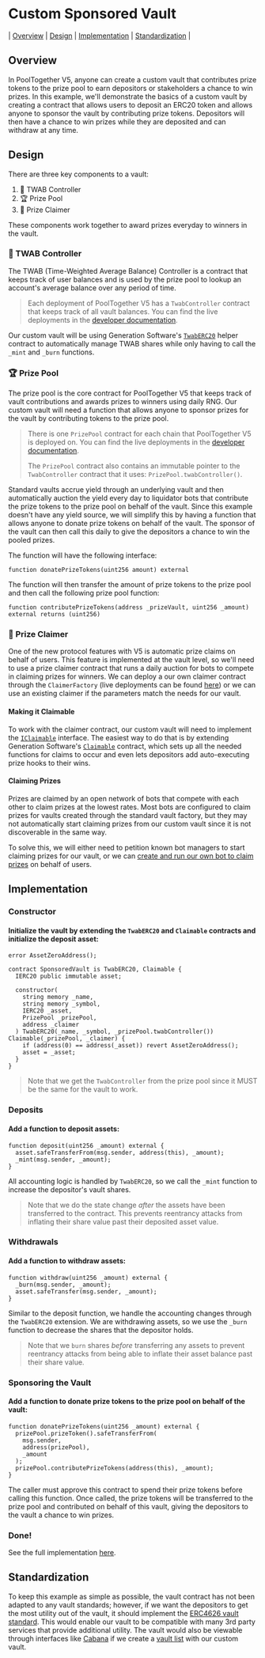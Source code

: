 # Custom Sponsored Vault

| [Overview](#overview)
| [Design](#design)
| [Implementation](#implementation)
| [Standardization](#standardization)
|

## Overview

In PoolTogether V5, anyone can create a custom vault that contributes prize tokens to the prize pool to earn depositors or stakeholders a chance to win prizes. In this example, we'll demonstrate the basics of a custom vault by creating a contract that allows users to deposit an ERC20 token and allows anyone to sponsor the vault by contributing prize tokens. Depositors will then have a chance to win prizes while they are deposited and can withdraw at any time.

## Design

There are three key components to a vault:

1. 🧾 TWAB Controller
2. 🏆 Prize Pool
3. 🎁 Prize Claimer

These components work together to award prizes everyday to winners in the vault.

### 🧾 TWAB Controller

The TWAB (Time-Weighted Average Balance) Controller is a contract that keeps track of user balances and is used by the prize pool to lookup an account's average balance over any period of time.

> Each deployment of PoolTogether V5 has a `TwabController` contract that keeps track of all vault balances. You can find the live deployments in the [developer documentation](https://dev.pooltogether.com/protocol/deployments/).

Our custom vault will be using Generation Software's [`TwabERC20`](https://github.com/GenerationSoftware/pt-v5-vault/blob/a10aaa1d1a04e19253a8a7c64aa384e2cb67fb2e/src/TwabERC20.sol) helper contract to automatically manage TWAB shares while only having to call the `_mint` and `_burn` functions.

### 🏆 Prize Pool

The prize pool is the core contract for PoolTogether V5 that keeps track of vault contributions and awards prizes to winners using daily RNG. Our custom vault will need a function that allows anyone to sponsor prizes for the vault by contributing tokens to the prize pool.

> There is one `PrizePool` contract for each chain that PoolTogether V5 is deployed on. You can find the live deployments in the [developer documentation](https://dev.pooltogether.com/protocol/deployments/).
>
> The `PrizePool` contract also contains an immutable pointer to the `TwabController` contract that it uses: `PrizePool.twabController()`.

Standard vaults accrue yield through an underlying vault and then automatically auction the yield every day to liquidator bots that contribute the prize tokens to the prize pool on behalf of the vault. Since this example doesn't have any yield source, we will simplify this by having a function that allows anyone to donate prize tokens on behalf of the vault. The sponsor of the vault can then call this daily to give the depositors a chance to win the pooled prizes.

The function will have the following interface:

```solidity
function donatePrizeTokens(uint256 amount) external
```

The function will then transfer the amount of prize tokens to the prize pool and then call the following prize pool function:

```solidity
function contributePrizeTokens(address _prizeVault, uint256 _amount) external returns (uint256)
```

### 🎁 Prize Claimer

One of the new protocol features with V5 is automatic prize claims on behalf of users. This feature is implemented at the vault level, so we'll need to use a prize claimer contract that runs a daily auction for bots to compete in claiming prizes for winners. We can deploy a our own claimer contract through the `ClaimerFactory` (live deployments can be found [here](https://dev.pooltogether.com/protocol/deployments/)) or we can use an existing claimer if the parameters match the needs for our vault.

#### Making it Claimable

To work with the claimer contract, our custom vault will need to implement the [`IClaimable`](https://github.com/GenerationSoftware/pt-v5-claimable-interface/blob/ee0c50aaef23407402f7dc0378a81b4eb1385c5a/src/interfaces/IClaimable.sol) interface. The easiest way to do that is by extending Generation Software's [`Claimable`](https://github.com/GenerationSoftware/pt-v5-vault/blob/main/src/abstract/Claimable.sol) contract, which sets up all the needed functions for claims to occur and even lets depositors add auto-executing prize hooks to their wins.

#### Claiming Prizes

Prizes are claimed by an open network of bots that compete with each other to claim prizes at the lowest rates. Most bots are configured to claim prizes for vaults created through the standard vault factory, but they may not automatically start claiming prizes from our custom vault since it is not discoverable in the same way.

To solve this, we will either need to petition known bot managers to start claiming prizes for our vault, or we can [create and run our own bot to claim prizes](https://dev.pooltogether.com/protocol/guides/claiming-prizes) on behalf of users.

## Implementation

### Constructor

#### Initialize the vault by extending the `TwabERC20` and `Claimable` contracts and initialize the deposit asset:

```solidity
error AssetZeroAddress();

contract SponsoredVault is TwabERC20, Claimable {
  IERC20 public immutable asset;

  constructor(
    string memory _name,
    string memory _symbol,
    IERC20 _asset,
    PrizePool _prizePool,
    address _claimer
  ) TwabERC20(_name, _symbol, _prizePool.twabController()) Claimable(_prizePool, _claimer) {
    if (address(0) == address(_asset)) revert AssetZeroAddress();
    asset = _asset;
  }
}
```

> Note that we get the `TwabController` from the prize pool since it MUST be the same for the vault to work.

### Deposits

#### Add a function to deposit assets:

```solidity
function deposit(uint256 _amount) external {
  asset.safeTransferFrom(msg.sender, address(this), _amount);
  _mint(msg.sender, _amount);
}
```

All accounting logic is handled by `TwabERC20`, so we call the `_mint` function to increase the depositor's vault shares.

> Note that we do the state change _after_ the assets have been transferred to the contract. This prevents reentrancy attacks from inflating their share value past their deposited asset value.

### Withdrawals

#### Add a function to withdraw assets:

```solidity
function withdraw(uint256 _amount) external {
  _burn(msg.sender, _amount);
  asset.safeTransfer(msg.sender, _amount);
}
```

Similar to the deposit function, we handle the accounting changes through the `TwabERC20` extension. We are withdrawing assets, so we use the `_burn` function to decrease the shares that the depositor holds.

> Note that we `burn` shares _before_ transferring any assets to prevent reentrancy attacks from being able to inflate their asset balance past their share value.

### Sponsoring the Vault

#### Add a function to donate prize tokens to the prize pool on behalf of the vault:

```solidity
function donatePrizeTokens(uint256 _amount) external {
  prizePool.prizeToken().safeTransferFrom(
    msg.sender,
    address(prizePool),
    _amount
  );
  prizePool.contributePrizeTokens(address(this), _amount);
}
```

The caller must approve this contract to spend their prize tokens before calling this function. Once called, the prize tokens will be transferred to the prize pool and contributed on behalf of this vault, giving the depositors to the vault a chance to win prizes.

### Done!

See the full implementation [here](./SponsoredVault.sol).

## Standardization

To keep this example as simple as possible, the vault contract has not been adapted to any vault standards; however, if we want the depositors to get the most utility out of the vault, it should implement the [ERC4626 vault standard](https://ethereum.org/en/developers/docs/standards/tokens/erc-4626/). This would enable our vault to be compatible with many 3rd party services that provide additional utility. The vault would also be viewable through interfaces like [Cabana](https://app.cabana.fi/) if we create a [vault list](https://docs.cabana.fi/cabana-app/vault-lists) with our custom vault.
